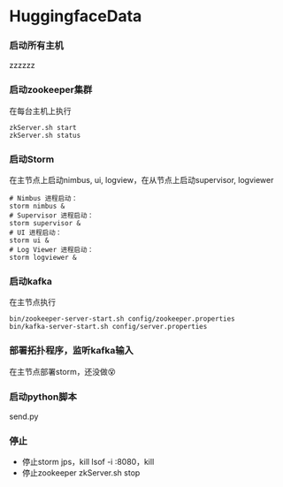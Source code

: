 # HuggingfaceData

### 启动所有主机
zzzzzz

### 启动zookeeper集群
在每台主机上执行
```
zkServer.sh start
zkServer.sh status
```
### 启动Storm
在主节点上启动nimbus, ui, logview，在从节点上启动supervisor, logviewer
```
# Nimbus 进程启动：
storm nimbus &
# Supervisor 进程启动：
storm supervisor &
# UI 进程启动：
storm ui &
# Log Viewer 进程启动：
storm logviewer &
```

### 启动kafka
在主节点执行
```
bin/zookeeper-server-start.sh config/zookeeper.properties
bin/kafka-server-start.sh config/server.properties
```

### 部署拓扑程序，监听kafka输入
在主节点部署storm，还没做😵

### 启动python脚本
send.py

### 停止
- 停止storm
jps，kill
lsof -i :8080，kill
- 停止zookeeper zkServer.sh stop